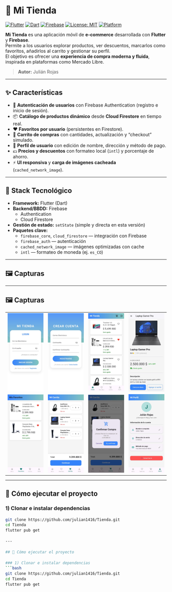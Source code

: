 # 🛒 Mi Tienda

[![Flutter](https://img.shields.io/badge/Flutter-3.x-blue.svg)](https://flutter.dev)
[![Dart](https://img.shields.io/badge/Dart-3.x-0175C2.svg)](https://dart.dev)
[![Firebase](https://img.shields.io/badge/Firebase-Auth%20%7C%20Firestore-FFCA28.svg)](https://firebase.google.com/)
[![License: MIT](https://img.shields.io/badge/License-MIT-green.svg)](#-licencia)
[![Platform](https://img.shields.io/badge/Platform-Android%20%7C%20iOS-lightgrey.svg)]()

**Mi Tienda** es una aplicación móvil de **e-commerce** desarrollada con **Flutter** y **Firebase**.  
Permite a los usuarios explorar productos, ver descuentos, marcarlos como favoritos, añadirlos al carrito y gestionar su perfil.  
El objetivo es ofrecer una **experiencia de compra moderna y fluida**, inspirada en plataformas como Mercado Libre.

> **Autor:** Julián Rojas

---

## ✨ Características

- 🔐 **Autenticación de usuarios** con Firebase Authentication (registro e inicio de sesión).
- 📦 **Catálogo de productos dinámico** desde **Cloud Firestore** en tiempo real.
- ❤️ **Favoritos por usuario** (persistentes en Firestore).
- 🛒 **Carrito de compras** con cantidades, actualización y “checkout” simulado.
- 👤 **Perfil de usuario** con edición de nombre, dirección y método de pago.
- 💵 **Precios y descuentos** con formateo local (`intl`) y porcentaje de ahorro.
- ⚡ **UI responsiva** y **carga de imágenes cacheada** (`cached_network_image`).

---

## 🧱 Stack Tecnológico

- **Framework:** Flutter (Dart)
- **Backend/BBDD:** Firebase  
  - Authentication  
  - Cloud Firestore  
- **Gestión de estado:** `setState` (simple y directa en esta versión)
- **Paquetes clave:**
  - `firebase_core`, `cloud_firestore` — integración con Firebase
  - `firebase_auth` — autenticación
  - `cached_network_image` — imágenes optimizadas con cache
  - `intl` — formateo de moneda (ej. `es_CO`)

---

## 🖼️ Capturas


---

## 🖼️ Capturas

<table align="center">
  <tr>
    <td align="center"><img src="screens/login.jpg" alt="Login" width="200"/></td>
    <td align="center"><img src="screens/create.jpg" alt="Crear cuenta" width="200"/></td>
    <td align="center"><img src="screens/homepage.jpg" alt="Inicio / Catálogo" width="200"/></td>
    <td align="center"><img src="screens/description.jpg" alt="Detalle Producto" width="200"/></td>
  </tr>
  <tr>
    <td align="center"><img src="screens/favorites.jpg" alt="Favoritos" width="200"/></td>
    <td align="center"><img src="screens/shopping.jpg" alt="Carrito" width="200"/></td>
    <td align="center"><img src="screens/confirmation.jpg" alt="Confirmación" width="200"/></td>
    <td align="center"><img src="screens/profile.jpg" alt="Perfil / Checkout" width="200"/></td>
  </tr>
</table>

---

## 🚀 Cómo ejecutar el proyecto

### 1) Clonar e instalar dependencias
```bash
git clone https://github.com/julian1416/Tienda.git
cd Tienda
flutter pub get

---

## 🚀 Cómo ejecutar el proyecto

### 1) Clonar e instalar dependencias
```bash
git clone https://github.com/julian1416/Tienda.git
cd Tienda
flutter pub get
